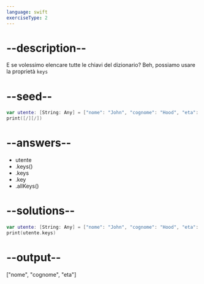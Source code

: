 ```yaml
---
language: swift
exerciseType: 2
---
```


# --description--

E se volessimo elencare tutte le chiavi del dizionario?
Beh, possiamo usare la proprietà `keys`

# --seed--

```swift
var utente: [String: Any] = ["nome": "John", "cognome": "Hood", "eta": 30]
print([/][/])
```

# --answers--

- utente
- .keys()
- .keys
- .key
- .allKeys()

# --solutions--

```swift
var utente: [String: Any] = ["nome": "John", "cognome": "Hood", "eta": 30]
print(utente.keys)
```

# --output--

["nome", "cognome", "eta"]
